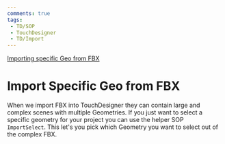 ```yaml
---
comments: true
tags:
 - TD/SOP
 - TouchDesigner
 - TD/Import
---
```


[Importing specific Geo from FBX](./img/ImportPartFBX.png)
# Import Specific Geo from FBX
When we import FBX into TouchDesigner they can contain large and complex scenes with multiple Geometries. If you just want to select a specific geometry for your
project you can use the helper SOP `ImportSelect`. This let's you pick which Geometry you want to select out of the complex FBX.




